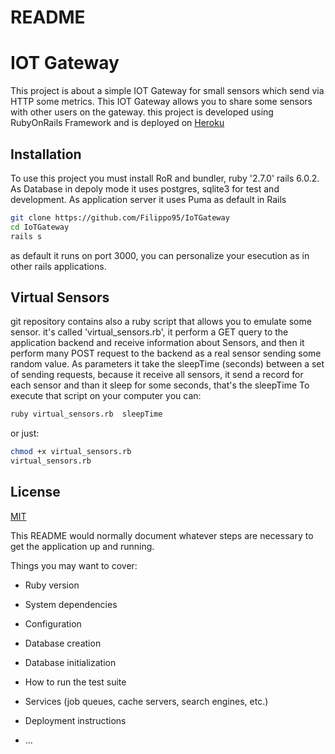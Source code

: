 # README
# IOT Gateway

This project is about a simple IOT Gateway for small sensors which send via HTTP some metrics. 
This IOT Gateway allows you to share some sensors with other users on the gateway. 
this project is developed using RubyOnRails Framework and is deployed on [Heroku](https://pumpkin-cake-10633.herokuapp.com/)

## Installation
To use this project you must install RoR and bundler, ruby '2.7.0'
rails 6.0.2. 
As Database in depoly mode it uses postgres, sqlite3 for test and development.
As application server it uses Puma as default in Rails


```bash
git clone https://github.com/Filippo95/IoTGateway
cd IoTGateway
rails s
```
as default it runs on port 3000, you can personalize your esecution as in other rails applications. 

## Virtual Sensors
git repository contains also a ruby script that allows you to emulate some sensor. 
it's called 'virtual_sensors.rb', it perform a GET query to the application backend and receive information about Sensors, and then it perform many POST request to the backend as a real sensor sending some random value.
As parameters it take the sleepTime (seconds) between a set of sending requests, because it receive all sensors, it send a record for each sensor and than it sleep for some seconds, that's the sleepTime
To execute that script on your computer you can:
```bash
ruby virtual_sensors.rb  sleepTime
```
or just:
```bash
chmod +x virtual_sensors.rb
virtual_sensors.rb 
```


## License
[MIT](https://choosealicense.com/licenses/mit/)

This README would normally document whatever steps are necessary to get the
application up and running.

Things you may want to cover:

* Ruby version

* System dependencies

* Configuration

* Database creation

* Database initialization

* How to run the test suite

* Services (job queues, cache servers, search engines, etc.)

* Deployment instructions

* ...
